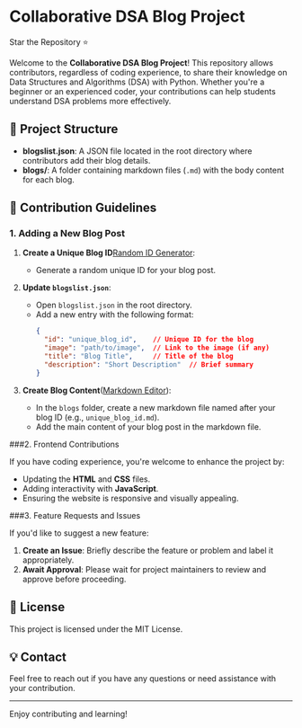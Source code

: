 # Collaborative DSA Blog Project 
Star the Repository ⭐️

Welcome to the **Collaborative DSA Blog Project**! This repository allows contributors, regardless of coding experience, to share their knowledge on Data Structures and Algorithms (DSA) with Python. Whether you're a beginner or an experienced coder, your contributions can help students understand DSA problems more effectively.

## 📁 Project Structure

- **blogslist.json**: A JSON file located in the root directory where contributors add their blog details.
- **blogs/**: A folder containing markdown files (`.md`) with the body content for each blog.

## 📝 Contribution Guidelines

### 1. Adding a New Blog Post

1. **Create a Unique Blog ID**[Random ID Generator](https://www.uuidgenerator.net/):
   - Generate a random unique ID for your blog post.
   
2. **Update `blogslist.json`**:
   - Open `blogslist.json` in the root directory.
   - Add a new entry with the following format:
     ```json
     {
       "id": "unique_blog_id",    // Unique ID for the blog
       "image": "path/to/image",  // Link to the image (if any)
       "title": "Blog Title",     // Title of the blog
       "description": "Short Description"  // Brief summary
     }
     ```

3. **Create Blog Content**([Markdown Editor](https://pandao.github.io/editor.md/en.html "Markdown Editor")):
   - In the `blogs` folder, create a new markdown file named after your blog ID (e.g., `unique_blog_id.md`).
   - Add the main content of your blog post in the markdown file.

###2. Frontend Contributions

If you have coding experience, you're welcome to enhance the project by:
- Updating the **HTML** and **CSS** files.
- Adding interactivity with **JavaScript**.
- Ensuring the website is responsive and visually appealing.

###3. Feature Requests and Issues

If you'd like to suggest a new feature:
1. **Create an Issue**: Briefly describe the feature or problem and label it appropriately.
2. **Await Approval**: Please wait for project maintainers to review and approve before proceeding.

## 📜 License

This project is licensed under the MIT License.

## 💡 Contact

Feel free to reach out if you have any questions or need assistance with your contribution.

---

Enjoy contributing and learning!
